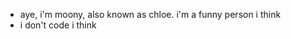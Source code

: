 - aye, i'm moony, also known as chloe. i'm a funny person i think
- i don't code i think

<!---
Munoida/Munoida is a ✨ special ✨ repository because its `README.md` (this file) appears on your GitHub profile.
You can click the Preview link to take a look at your changes.
--->
